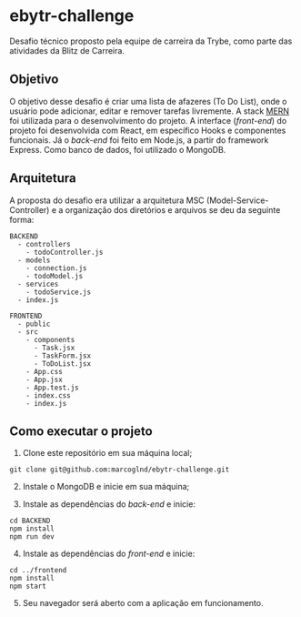# ebytr-challenge
Desafio técnico proposto pela equipe de carreira da Trybe, como parte das atividades da Blitz de Carreira.

## Objetivo

O objetivo desse desafio é criar uma lista de afazeres (To Do List), onde o usuário pode adicionar, editar e remover tarefas livremente.
A stack [MERN](https://www.mongodb.com/mern-stack) foi utilizada para o desenvolvimento do projeto.
A interface (_front-end_) do projeto foi desenvolvida com React, em específico Hooks e componentes funcionais.
Já o _back-end_ foi feito em Node.js, a partir do framework Express. Como banco de dados, foi utilizado o MongoDB.

## Arquitetura

A proposta do desafio era utilizar a arquitetura MSC (Model-Service-Controller) e a organização dos diretórios e arquivos se deu da seguinte forma:

```
BACKEND
  - controllers
    - todoController.js
  - models
    - connection.js
    - todoModel.js
  - services
    - todoService.js
  - index.js

FRONTEND
  - public
  - src
    - components
      - Task.jsx
      - TaskForm.jsx
      - ToDoList.jsx
    - App.css
    - App.jsx
    - App.test.js
    - index.css
    - index.js
```

## Como executar o projeto

1. Clone este repositório em sua máquina local;

```shell
git clone git@github.com:marcoglnd/ebytr-challenge.git
```

2. Instale o MongoDB e inicie em sua máquina;

3. Instale as dependências do _back-end_ e inicie:

```shell
cd BACKEND
npm install
npm run dev
```

4. Instale as dependências do _front-end_ e inicie:

```shell
cd ../frontend
npm install
npm start
```

5. Seu navegador será aberto com a aplicação em funcionamento.
